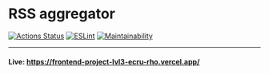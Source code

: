 # RSS aggregator
[![Actions Status](https://github.com/a-gunderin/frontend-project-lvl3/workflows/hexlet-check/badge.svg)](https://github.com/a-gunderin/frontend-project-lvl3/actions)
[![ESLint](https://github.com/a-gunderin/frontend-project-lvl3/actions/workflows/linting.yml/badge.svg)](https://github.com/a-gunderin/frontend-project-lvl3/actions/workflows/linting.yml)
[![Maintainability](https://api.codeclimate.com/v1/badges/ba74d2fff813d55675a0/maintainability)](https://codeclimate.com/github/a-gunderin/frontend-project-lvl3/maintainability)
***
#### Live: https://frontend-project-lvl3-ecru-rho.vercel.app/
